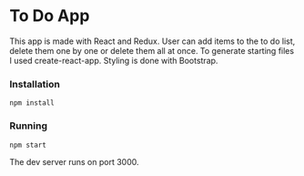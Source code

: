 # To Do App
This app is made with React and Redux. User can add items to the to do list, delete them one by one or delete them all at once.
To generate starting files I used create-react-app. Styling is done with Bootstrap.

### Installation
```
npm install
```
### Running
```
npm start
```

The dev server runs on port 3000.
